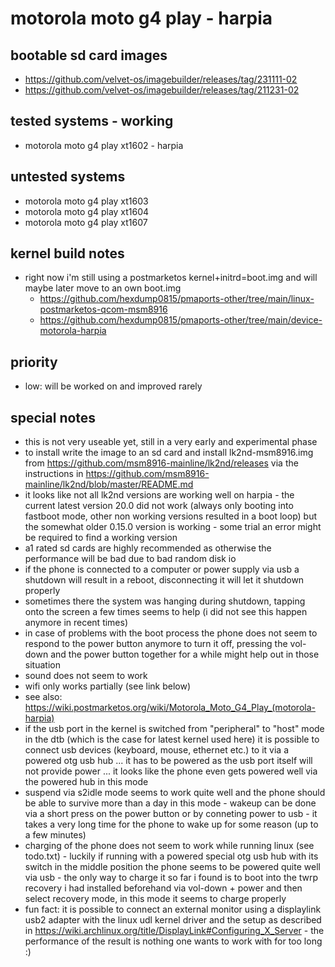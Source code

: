 # motorola moto g4 play - harpia

## bootable sd card images

- https://github.com/velvet-os/imagebuilder/releases/tag/231111-02
- https://github.com/velvet-os/imagebuilder/releases/tag/211231-02

## tested systems - working

- motorola moto g4 play xt1602 - harpia

## untested systems

- motorola moto g4 play xt1603
- motorola moto g4 play xt1604
- motorola moto g4 play xt1607

## kernel build notes

- right now i'm still using a postmarketos kernel+initrd=boot.img and will maybe later move to an own boot.img
  - https://github.com/hexdump0815/pmaports-other/tree/main/linux-postmarketos-qcom-msm8916
  - https://github.com/hexdump0815/pmaports-other/tree/main/device-motorola-harpia

## priority

- low: will be worked on and improved rarely

## special notes

- this is not very useable yet, still in a very early and experimental phase
- to install write the image to an sd card and install lk2nd-msm8916.img from https://github.com/msm8916-mainline/lk2nd/releases via the instructions in https://github.com/msm8916-mainline/lk2nd/blob/master/README.md
- it looks like not all lk2nd versions are working well on harpia - the current latest version 20.0 did not work (always only booting into fastboot mode, other non working versions resulted in a boot loop) but the somewhat older 0.15.0 version is working - some trial an error might be required to find a working version
- a1 rated sd cards are highly recommended as otherwise the performance will be bad due to bad random disk io
- if the phone is connected to a computer or power supply via usb a shutdown will result in a reboot, disconnecting it will let it shutdown properly
- sometimes there the system was hanging during shutdown, tapping onto the screen a few times seems to help (i did not see this happen anymore in recent times)
- in case of problems with the boot process the phone does not seem to respond to the power button anymore to turn it off, pressing the vol-down and the power button together for a while might help out in those situation
- sound does not seem to work
- wifi only works partially (see link below)
- see also: https://wiki.postmarketos.org/wiki/Motorola_Moto_G4_Play_(motorola-harpia)
- if the usb port in the kernel is switched from "peripheral" to "host" mode in the dtb (which is the case for latest kernel used here) it is possible to connect usb devices (keyboard, mouse, ethernet etc.) to it via a powered otg usb hub ... it has to be powered as the usb port itself will not provide power ... it looks like the phone even gets powered well via the powered hub in this mode
- suspend via s2idle mode seems to work quite well and the phone should be able to survive more than a day in this mode - wakeup can be done via a short press on the power button or by conneting power to usb - it takes a very long time for the phone to wake up for some reason (up to a few minutes)
- charging of the phone does not seem to work while running linux (see todo.txt) - luckily if running with a powered special otg usb hub with its switch in the middle position the phone seems to be powered quite well via usb - the only way to charge it so far i found is to boot into the twrp recovery i had installed beforehand via vol-down + power and then select recovery mode, in this mode it seems to charge properly
- fun fact: it is possible to connect an external monitor using a displaylink usb2 adapter with the linux udl kernel driver and the setup as described in https://wiki.archlinux.org/title/DisplayLink#Configuring_X_Server - the performance of the result is nothing one wants to work with for too long :)
